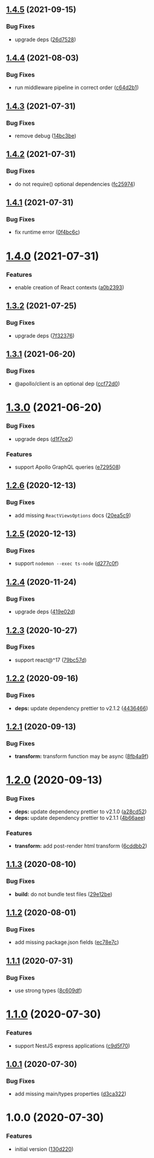 ## [1.4.5](https://github.com/pmb0/express-tsx-views/compare/v1.4.4...v1.4.5) (2021-09-15)


### Bug Fixes

* upgrade deps ([26d7528](https://github.com/pmb0/express-tsx-views/commit/26d7528c3c306334b723efaa193810c5a7b1509e))

## [1.4.4](https://github.com/pmb0/express-tsx-views/compare/v1.4.3...v1.4.4) (2021-08-03)


### Bug Fixes

* run middleware pipeline in correct order ([c64d2b1](https://github.com/pmb0/express-tsx-views/commit/c64d2b1373558f864538df02466aff641da2c362))

## [1.4.3](https://github.com/pmb0/express-tsx-views/compare/v1.4.2...v1.4.3) (2021-07-31)


### Bug Fixes

* remove debug ([14bc3be](https://github.com/pmb0/express-tsx-views/commit/14bc3be6d079b66bc4567104f4985ff9d09f1a68))

## [1.4.2](https://github.com/pmb0/express-tsx-views/compare/v1.4.1...v1.4.2) (2021-07-31)


### Bug Fixes

* do not require() optional dependencies ([fc25974](https://github.com/pmb0/express-tsx-views/commit/fc259743c84e5be34bf551a700becb6846f9570d))

## [1.4.1](https://github.com/pmb0/express-tsx-views/compare/v1.4.0...v1.4.1) (2021-07-31)


### Bug Fixes

* fix runtime error ([0f4bc6c](https://github.com/pmb0/express-tsx-views/commit/0f4bc6ccf6e14be57c0c594130b165ac40cb92f2))

# [1.4.0](https://github.com/pmb0/express-tsx-views/compare/v1.3.2...v1.4.0) (2021-07-31)


### Features

* enable creation of React contexts ([a0b2393](https://github.com/pmb0/express-tsx-views/commit/a0b23932c12227f74e200d3abdf06bb86b792a6b))

## [1.3.2](https://github.com/pmb0/express-tsx-views/compare/v1.3.1...v1.3.2) (2021-07-25)


### Bug Fixes

* upgrade deps ([7f32376](https://github.com/pmb0/express-tsx-views/commit/7f32376811dcce9d27084e5a810baa414a8524c5))

## [1.3.1](https://github.com/pmb0/express-tsx-views/compare/v1.3.0...v1.3.1) (2021-06-20)


### Bug Fixes

* @apollo/client is an optional dep ([ccf72d0](https://github.com/pmb0/express-tsx-views/commit/ccf72d0df16e761c1a716891464414070ffddb52))

# [1.3.0](https://github.com/pmb0/express-tsx-views/compare/v1.2.6...v1.3.0) (2021-06-20)


### Bug Fixes

* upgrade deps ([d1f7ce2](https://github.com/pmb0/express-tsx-views/commit/d1f7ce25130233c57646324127e4993d6270bfb7))


### Features

* support Apollo GraphQL queries ([e729508](https://github.com/pmb0/express-tsx-views/commit/e72950819be8a821fce32852dcf427a94a7eeb29))

## [1.2.6](https://github.com/pmb0/express-tsx-views/compare/v1.2.5...v1.2.6) (2020-12-13)


### Bug Fixes

* add missing `ReactViewsOptions` docs ([20ea5c9](https://github.com/pmb0/express-tsx-views/commit/20ea5c9dd8bd2747890c38a8297d847866aa4590))

## [1.2.5](https://github.com/pmb0/express-tsx-views/compare/v1.2.4...v1.2.5) (2020-12-13)


### Bug Fixes

* support `nodemon --exec ts-node` ([d277c0f](https://github.com/pmb0/express-tsx-views/commit/d277c0fb6cfa2d254eb639c18812afbb04614ad7))

## [1.2.4](https://github.com/pmb0/express-tsx-views/compare/v1.2.3...v1.2.4) (2020-11-24)


### Bug Fixes

* upgrade deps ([419e02d](https://github.com/pmb0/express-tsx-views/commit/419e02d206a1a985bdc753cbfbca2bf4e5428f25))

## [1.2.3](https://github.com/pmb0/express-tsx-views/compare/v1.2.2...v1.2.3) (2020-10-27)


### Bug Fixes

* support react@^17 ([79bc57d](https://github.com/pmb0/express-tsx-views/commit/79bc57d88861797cdc54be7da36dd045d41fec5c))

## [1.2.2](https://github.com/pmb0/express-tsx-views/compare/v1.2.1...v1.2.2) (2020-09-16)


### Bug Fixes

* **deps:** update dependency prettier to v2.1.2 ([4436466](https://github.com/pmb0/express-tsx-views/commit/4436466534b9967ce36440a07b16072cfd2c4414))

## [1.2.1](https://github.com/pmb0/express-tsx-views/compare/v1.2.0...v1.2.1) (2020-09-13)


### Bug Fixes

* **transform:** transform function may be async ([8fb4a9f](https://github.com/pmb0/express-tsx-views/commit/8fb4a9f1e3c2378d8510087d1ecd8297bad395a8))

# [1.2.0](https://github.com/pmb0/express-tsx-views/compare/v1.1.3...v1.2.0) (2020-09-13)


### Bug Fixes

* **deps:** update dependency prettier to v2.1.0 ([a28cd52](https://github.com/pmb0/express-tsx-views/commit/a28cd52689d453628798b7ca39e433b502231e87))
* **deps:** update dependency prettier to v2.1.1 ([4b66aee](https://github.com/pmb0/express-tsx-views/commit/4b66aee3497528a9f3109ade14ea434dcdd3a9cd))


### Features

* **transform:** add post-render html transform ([6cddbb2](https://github.com/pmb0/express-tsx-views/commit/6cddbb21ca9a9f2b843751e516d5b998baa85a64))

## [1.1.3](https://github.com/pmb0/express-tsx-views/compare/v1.1.2...v1.1.3) (2020-08-10)


### Bug Fixes

* **build:** do not bundle test files ([29e12be](https://github.com/pmb0/express-tsx-views/commit/29e12bef2be46df441539da480087347bc7b07d3))

## [1.1.2](https://github.com/pmb0/express-tsx-views/compare/v1.1.1...v1.1.2) (2020-08-01)


### Bug Fixes

* add missing package.json fields ([ec78e7c](https://github.com/pmb0/express-tsx-views/commit/ec78e7c3ffd03d8a7b90a2bbc3d2af05794552a1))

## [1.1.1](https://github.com/pmb0/express-tsx-views/compare/v1.1.0...v1.1.1) (2020-07-31)


### Bug Fixes

* use strong types ([8c609df](https://github.com/pmb0/express-tsx-views/commit/8c609df29b112cb71bb19c8dcc6fe78ca141ab9c))

# [1.1.0](https://github.com/pmb0/express-tsx-views/compare/v1.0.1...v1.1.0) (2020-07-30)


### Features

* support NestJS express applications ([c9d5f70](https://github.com/pmb0/express-tsx-views/commit/c9d5f70e0fea8bb7e1538b1cd894fae31ecf0314))

## [1.0.1](https://github.com/pmb0/express-tsx-views/compare/v1.0.0...v1.0.1) (2020-07-30)


### Bug Fixes

* add missing main/types properties ([d3ca322](https://github.com/pmb0/express-tsx-views/commit/d3ca322831211956bf78895024429a205a2663d5))

# 1.0.0 (2020-07-30)


### Features

* initial version ([130d220](https://github.com/pmb0/express-tsx-views/commit/130d220511427d7bbda908cc7a68b9ff154d0186))
